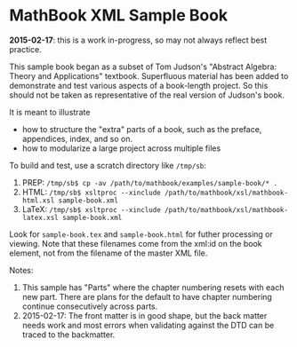 # MathBook XML Sample Book

**2015-02-17**: this is a work in-progress, so may not always reflect best practice.

This sample book began as a subset of Tom Judson's "Abstract Algebra: Theory and Applications" textbook.  Superfluous material has been added to demonstrate and test various aspects of a book-length project.  So this should not be taken as representative of the real version of Judson's book.

It is meant to illustrate
- how to structure the "extra" parts of a book, such as the preface, appendices, index, and so on.
- how to modularize a large project across multiple files

To build and test, use a scratch directory like `/tmp/sb`:

1. PREP:  `/tmp/sb$ cp -av /path/to/mathbook/examples/sample-book/* .`
2. HTML:  `/tmp/sb$ xsltproc --xinclude /path/to/mathbook/xsl/mathbook-html.xsl sample-book.xml`
3. LaTeX: `/tmp/sb$ xsltproc --xinclude /path/to/mathbook/xsl/mathbook-latex.xsl sample-book.xml`

Look for `sample-book.tex` and `sample-book.html` for futher processing or viewing.  Note that these filenames come from the xml:id on the book element, not from the filename of the master XML file.

Notes:

1.  This sample has "Parts" where the chapter numbering resets with each new part.  There are plans for the default to have chapter numbering continue consecutively across parts.
2.  2015-02-17: The front matter is in good shape, but the back matter needs work and most errors when validating against the DTD can be traced to the backmatter.
